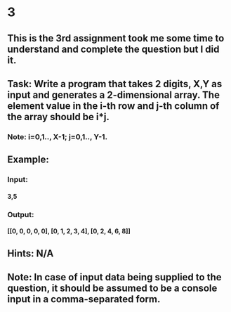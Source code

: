 # 3

## This is the 3rd assignment took me some time to understand and complete the question but I did it.

## Task: Write a program that takes 2 digits, X,Y as input and generates a 2-dimensional array. The element value in the i-th row and j-th column of the array should be i*j.

### Note: i=0,1.., X-1; j=0,1.., Y-1.

## Example:

### Input:
#### 3,5

### Output:
#### [[0, 0, 0, 0, 0], [0, 1, 2, 3, 4], [0, 2, 4, 6, 8]]

## Hints: N/A

## Note: In case of input data being supplied to the question, it should be assumed to be a console input in a comma-separated form.
